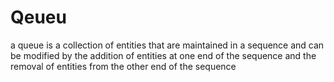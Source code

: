 # Qeueu
a queue is a collection of entities that are maintained in a sequence and can be modified by the addition of entities at one end of the sequence and the removal of entities from the other end of the sequence
